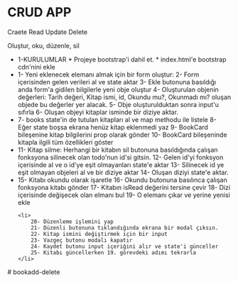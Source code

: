 <h1>CRUD APP</h1>
<p>Craete Read Update Delete</p>
<p>Oluştur, oku, düzenle, sil</p>

<ul>
    <li>
        1-KURULUMLAR
        * Projeye bootstrap'i dahil et.
        * index.html'e bootstrap cdn'nini ekle
    </li>
    <li>
        1- Yeni eklenecek elemanı almak için bir form oluştur:
        2- Form içerisinden gelen verileri al ve state aktar
        3- Ekle butonuna basıldığı anda form'a gidilen bilgilerle yeni obje oluştur
        4- Oluşturulan objenin değerleri: Tarih değeri, Kitap ismi, id, Okundu mu?, Okunmadı mı? oluşan objede bu değerler yer alacak.
        5- Obje oluşturulduktan sonra input'u sıfırla
        6- Oluşan objeyi kitaplar isminde bir diziye aktar.
    </li>
    <li>
        7- books state'in de tutulan kitapları al ve map methodu ile listele
        8- Eğer state boşsa ekrana henüz kitap eklenmedi yaz
        9- BookCard bileşenine kitap bilgilerini prop olarak gönder
        10- BookCard bileşeninde kitapla ilgili tüm özellikleri göster
    </li>
    <li>
        11- Kitap silme: Herhangi bir kitabın sil butonuna basıldığında çalışan fonksyona silinecek olan todo'nun id'si gitsin.
        12- Gelen id'yi fonksyon içerisinde al ve o id'ye eşit olmayanları state'e aktar
        13- Silinecek id ye eşit olmayan objeleri al ve bir diziye aktar
        14- Oluşan diziyi state'e aktar.
    </li>
    <li>
        15- Kitabı okundu olarak işaretle
        16- Okundu butonuna basılınca çalışan fonksyona kitabı gönder
        17- Kitabın isRead değerini tersine çevir
        18- Dizi içerisinde değişecek olan elmanı bul
        19- O elemanı çıkar ve yerine yenisi ekle
    </li>

    <li>
        20- Düzenleme işlemini yap
        21- Düzenli butonuna tıklandığında ekrana bir modal çıksın.
        22- Kitap ismini değiştirmek için bir input
        23- Vazgeç butonu modalı kapatır
        24- Kaydet butonu input içeriğini alır ve state'i günceller
        25- Kitabı güncellerken 19. görevdeki adımı tekrarla
    </li>
</ul># bookadd-delete
